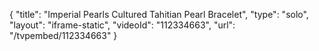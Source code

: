 {
    "title": "Imperial Pearls Cultured Tahitian Pearl Bracelet",
    "type": "solo",
    "layout": "iframe-static",
    "videoId": "112334663",
    "url": "\/tvpembed\/112334663"
}